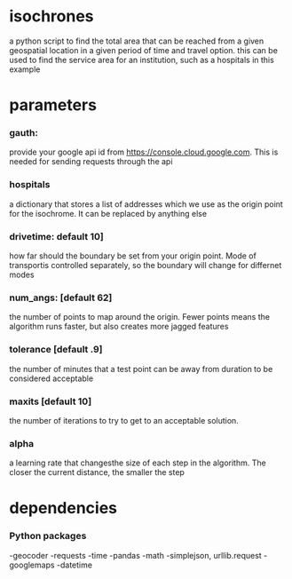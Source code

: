 # isochrones
a python script to find the total area that can be reached from a given geospatial location in a given period of time and travel option.
this can be used to find the service area for an institution, such as a hospitals in this example

# parameters
### gauth: 
provide your google api id from https://console.cloud.google.com. This is needed for sending requests through the api
### hospitals
a dictionary that stores a list of addresses which we use as the origin point for the isochrome. It can be replaced by anything else
### drivetime: default 10]
how far should the boundary be set from your origin point. Mode of transportis controlled separately, so the boundary will change for differnet modes
### num_angs: [default 62]
the number of points to map around the origin. Fewer points means the algorithm runs faster, but also creates more jagged features
### tolerance [default .9]
the number of minutes that a test point can be away from duration to be considered acceptable
### maxits [default 10]
the number of iterations to try to get to an acceptable solution. 
### alpha
a learning rate that changesthe size of each step in the algorithm. The closer the current distance, the smaller the step

# dependencies
### Python packages
-geocoder
-requests
-time
-pandas
-math
-simplejson, urllib.request
-googlemaps
-datetime

